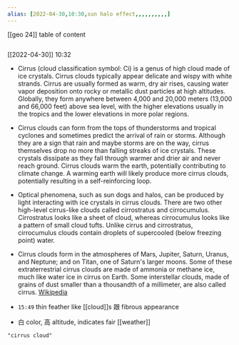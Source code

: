 ```yaml
---
alias: [2022-04-30,10:30,sun halo effect,,,,,,,,,,]
---
```

[[geo 24]]
table of content
```toc
```

[[2022-04-30]] 10:32
- Cirrus (cloud classification symbol: Ci) is a genus of high cloud made of ice crystals. Cirrus clouds typically appear delicate and wispy with white strands. Cirrus are usually formed as warm, dry air rises, causing water vapor deposition onto rocky or metallic dust particles at high altitudes. Globally, they form anywhere between 4,000 and 20,000 meters (13,000 and 66,000 feet) above sea level, with the higher elevations usually in the tropics and the lower elevations in more polar regions. 

- Cirrus clouds can form from the tops of thunderstorms and tropical cyclones and sometimes predict the arrival of rain or storms. Although they are a sign that rain and maybe storms are on the way, cirrus themselves drop no more than falling streaks of ice crystals.  These crystals dissipate as they fall through warmer and drier air and never reach ground. Cirrus clouds warm the earth, potentially contributing to climate change. A warming earth will likely produce more cirrus clouds, potentially resulting in a self-reinforcing loop.

- Optical phenomena, such as sun dogs and halos, can be produced by light interacting with ice crystals in cirrus clouds. There are two other high-level cirrus-like clouds called cirrostratus and cirrocumulus. Cirrostratus looks like a sheet of cloud, whereas cirrocumulus looks like a pattern of small cloud tufts. Unlike cirrus and cirrostratus, cirrocumulus clouds contain droplets of supercooled (below freezing point) water.

- Cirrus clouds form in the atmospheres of Mars, Jupiter, Saturn, Uranus, and Neptune; and on Titan, one of Saturn's larger moons. Some of these extraterrestrial cirrus clouds are made of ammonia or methane ice, much like water ice in cirrus on Earth. Some interstellar clouds, made of grains of dust smaller than a thousandth of a millimeter, are also called cirrus.
[Wikipedia](https://en.wikipedia.org/wiki/Cirrus%20cloud)

- ``15:49`` thin feather like [[cloud]]s 跟 fibrous appearance
- 白 color, 高 altitude, indicates fair [[weather]]
```query 2022-04-30 10:31
"cirrus cloud"
```